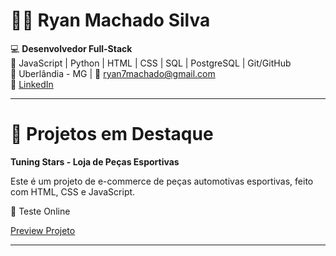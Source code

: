 # 👨‍💻 Ryan Machado Silva  

💻 **Desenvolvedor Full-Stack**  
🚀 JavaScript | Python | HTML | CSS | SQL | PostgreSQL | Git/GitHub  
📍 Uberlândia - MG | 📧 [ryan7machado@gmail.com](mailto:ryan7machado@gmail.com)  
🔗 [LinkedIn](https://www.linkedin.com/in/ryan-machado-a75a42246)  

---

# 📂 Projetos em Destaque  
**Tuning Stars - Loja de Peças Esportivas**

Este é um projeto de e-commerce de peças automotivas esportivas, feito com HTML, CSS e JavaScript.

🔗 Teste Online

[Preview Projeto](https://ryanmachadosilva.github.io/Tuning-Stars-/tree/main/frontend)  


---
